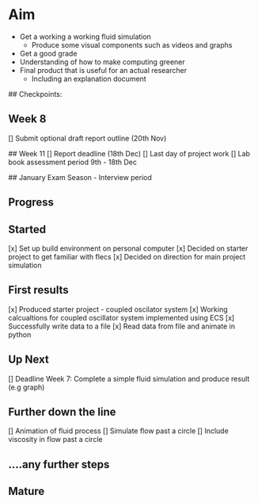 # Aim
* Get a working a working fluid simulation
  - Produce some visual components such as videos and graphs
* Get a good grade
* Understanding of how to make computing greener
* Final product that is useful for an actual researcher
  - Including an explanation document 

## Checkpoints:

  ## Week 8 
  [] Submit optional draft report outline (20th Nov)

  ## Week 11
  [] Report deadline (18th Dec)
  [] Last day of project work
  [] Lab book assessment period 9th - 18th Dec

  ## January Exam Season - Interview period

## Progress 
  ## Started
  [x] Set up build environment on personal computer
  [x] Decided on starter project to get familiar with flecs
  [x] Decided on direction for main project simulation

  ## First results
  [x] Produced starter project - coupled oscilator system 
      [x] Working calcualtions for coupled oscillator system implemented using ECS
      [x] Successfully write data to a file
      [x] Read data from file and animate in python

  ## Up Next
  [] Deadline Week 7: Complete a simple fluid simulation and produce result (e.g graph)

  ## Further down the line
  [] Animation of fluid process 
  [] Simulate flow past a circle
  [] Include viscosity in flow past a circle 

  ## ....any further steps

  ## Mature